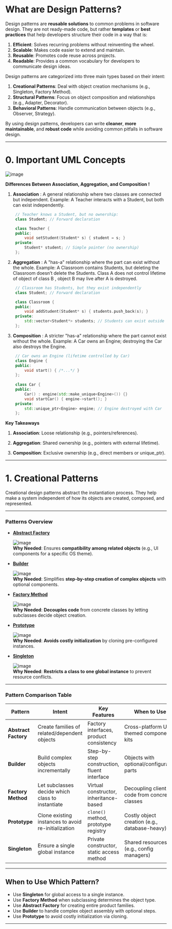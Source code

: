 # **What are Design Patterns?**

Design patterns are **reusable solutions** to common problems in software design. They are not ready-made code, but rather **templates** or **best practices** that help developers structure their code in a way that is:

1. **Efficient**: Solves recurring problems without reinventing the wheel.
2. **Scalable**: Makes code easier to extend and maintain.
3. **Reusable**: Promotes code reuse across projects.
4. **Readable**: Provides a common vocabulary for developers to communicate design ideas.

Design patterns are categorized into three main types based on their intent:

1. **Creational Patterns**: Deal with object creation mechanisms (e.g., Singleton, Factory Method).
2. **Structural Patterns**: Focus on object composition and relationships (e.g., Adapter, Decorator).
3. **Behavioral Patterns**: Handle communication between objects (e.g., Observer, Strategy).

By using design patterns, developers can write **cleaner**, **more maintainable**, and **robust code** while avoiding common pitfalls in software design.

---

# 0. Important UML Concepts

![image](https://github.com/user-attachments/assets/70169a71-86fc-4959-97e5-ac47e8b42e10)

**Differences Between Association, Aggregation, and Composition !**

1. **Association** : A general relationship where two classes are connected but independent. Example: A Teacher interacts with a Student, but both can exist independently.

   ```cpp
    // Teacher knows a Student, but no ownership:
    class Student; // Forward declaration

    class Teacher {
    public:
        void setStudent(Student* s) { student = s; }
    private:
        Student* student; // Simple pointer (no ownership)
    };
   ```

2. **Aggregation** : A "has-a" relationship where the part can exist without the whole. Example: A Classroom contains Students, but deleting the Classroom doesn’t delete the Students. Class A does not control lifetime of object of class B , object B may live after A is destroyed.

   ```cpp
    // Classroom has Students, but they exist independently
    class Student; // Forward declaration

    class Classroom {
    public:
        void addStudent(Student* s) { students.push_back(s); }
    private:
        std::vector<Student*> students; // Students can exist outside
    };
   ```

3. **Composition** : A stricter "has-a" relationship where the part cannot exist without the whole. Example: A Car owns an Engine; destroying the Car also destroys the Engine.

   ```cpp
    // Car owns an Engine (lifetime controlled by Car)
    class Engine {
    public:
        void start() { /*...*/ }
    };
    
    class Car {
    public:
        Car() : engine(std::make_unique<Engine>()) {}
        void startCar() { engine->start(); }
    private:
        std::unique_ptr<Engine> engine; // Engine destroyed with Car
    };
   ```

**Key Takeaways**

1. **Association**: Loose relationship (e.g., pointers/references).

2. **Aggregation**: Shared ownership (e.g., pointers with external lifetime).

3. **Composition**: Exclusive ownership (e.g., direct members or unique_ptr).

---

# 1. Creational Patterns

Creational design patterns abstract the instantiation process. They help make a system independent of how its objects are created, composed, and represented.

---

### **Patterns Overview**

- **[Abstract Factory](./Creational/Abstract_Factory.cpp)**
  
  ![image](https://github.com/user-attachments/assets/5058b9c6-8163-44a7-8080-feda18f55406)  
  **Why Needed**: Ensures **compatibility among related objects** (e.g., UI components for a specific OS theme).  

- **[Builder](./Creational/Builder.cpp)**
  
  ![image](https://github.com/user-attachments/assets/8e7a7c24-c860-4fc1-be2b-a3f9679fac65)  
  **Why Needed**: Simplifies **step-by-step creation of complex objects** with optional components.   

- **[Factory Method](./Creational/Factory_Method.cpp)**
  
  ![image](https://github.com/user-attachments/assets/c2ca6208-953c-4ae7-9331-939929de3848)  
  **Why Needed**: **Decouples code** from concrete classes by letting subclasses decide object creation.  

- **[Prototype](./Creational/Prototype.cpp)**
  
  ![image](https://github.com/user-attachments/assets/fe6bcd08-1e83-40cb-8eab-9ff07862a421)  
  **Why Needed**: **Avoids costly initialization** by cloning pre-configured instances.  

- **[Singleton](./Creational/Singleton.cpp)**
  
  ![image](https://github.com/user-attachments/assets/bb2687cf-b62c-4e3e-a5c7-4098f1b0d2dd)  
  **Why Needed**: **Restricts a class to one global instance** to prevent resource conflicts.
  
---

### **Pattern Comparison Table**

| Pattern          | Intent                                                                 | Key Features                                  | When to Use                                      |
|------------------|-----------------------------------------------------------------------|----------------------------------------------|--------------------------------------------------|
| **Abstract Factory** | Create families of related/dependent objects                        | Factory interfaces, product consistency      | Cross-platform UI, themed component kits         |
| **Builder**      | Build complex objects incrementally                                   | Step-by-step construction, fluent interface  | Objects with optional/configurable parts         |
| **Factory Method** | Let subclasses decide which class to instantiate                     | Virtual constructor, inheritance-based       | Decoupling client code from concrete classes     |
| **Prototype**    | Clone existing instances to avoid re-initialization                   | `clone()` method, prototype registry         | Costly object creation (e.g., database-heavy)    |
| **Singleton**    | Ensure a single global instance                                       | Private constructor, static access method    | Shared resources (e.g., config managers)         |

---

## When to Use Which Pattern?
- Use **Singleton** for global access to a single instance.  
- Use **Factory Method** when subclassing determines the object type.  
- Use **Abstract Factory** for creating entire product families.  
- Use **Builder** to handle complex object assembly with optional steps.  
- Use **Prototype** to avoid costly initialization via cloning.  

---

